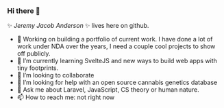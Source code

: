 ### Hi there 👋

✨ _Jeremy Jacob Anderson_ ✨ lives here on github.

- 🔭 Working on building a portfolio of current work. I have done a lot of work under NDA over the years, I need a couple cool projects to show off publicly.
- 🌱 I’m currently learning SvelteJS and new ways to build web apps with tiny footprints.
- 👯 I’m looking to collaborate
- 🤔 I’m looking for help with an open source cannabis genetics database
- 💬 Ask me about Laravel, JavaScript, CS theory or human nature.
- 📫 How to reach me: not right now
